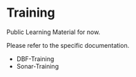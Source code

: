 # Training
Public Learning Material for now.

Please refer to the specific documentation.

- DBF-Training
- Sonar-Training
